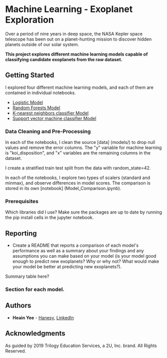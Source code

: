 # Machine Learning - Exoplanet Exploration

Over a period of nine years in deep space, the NASA Kepler space telescope has been out on a planet-hunting mission to discover hidden planets outside of our solar system. 

<b> This project explores different machine learning models capable of classifying candidate exoplanets from the raw dataset. </b>

## Getting Started

I explored four different machine learning models, and each of them are contained in individual notebooks. 
* [Logistic Model](logistic_model.ipynb)
* [Random Forests Model](Forests_Model.ipynb)
* [K-nearest neighbors classifier Model](KNN_Model.ipynb)
* [Support vector machine classifier Model](SVC_model.ipynb)

### Data Cleaning and Pre-Processing
In each of the notebooks, I clean the source [data] (models/) to drop null values and remove the error columns. The "y" variable for machine learning is "koi_disposition", and "x" variables are the remaining columns in the dataset.

I create a stratified train test split from the data with random_state=42.

In each of the notebooks, I explore two types of scalers (standard and minmax), and observe differences in model scores. The comparison is stored in its own [notebook] (Model_Comparison.ipynb).

### Prerequisites

Which libraries did I use?
Make sure the packages are up to date by running the pip install cells in the jupyter notebook.

## Reporting

* Create a README that reports a comparison of each model's performance as well as a summary about your findings and any assumptions you can make based on your model (is your model good enough to predict new exoplanets? Why or why not? What would make your model be better at predicting new exoplanets?).

Summary table here?

### Section for each model.


## Authors

* **Heain Yee** - [Hanesy](https://github.com/hanesy), [LinkedIn](https://www.linkedin.com/in/heain-yee-82105818/)

## Acknowledgments

As guided by 2019 Trilogy Education Services, a 2U, Inc. brand. All Rights Reserved.